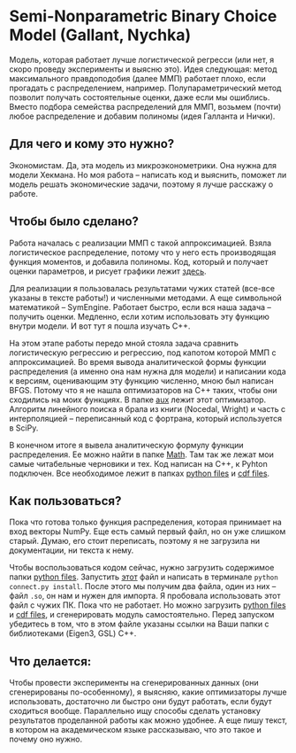 # Semi-Nonparametric Binary Choice Model (Gallant, Nychka)

Модель, которая работает лучше логистической регресси (или нет, я скоро проведу эксперименты и выясню это).
Идея следующая: метод максимального правдоподобия (далее ММП) работает плохо, если прогадать с распределением, например. Полупараметрический метод позволит получать состоятельные оценки, даже если мы ошиблись. Вместо подбора семейства распределений для ММП, возьмем (почти) любое распределение и добавим полиномы (идея Галланта и Нички).

## Для чего и кому это нужно?

Экономистам. Да, эта модель из микроэконометрики. Она нужна для модели Хекмана. Но моя работа – написать код и выяснить, поможет ли модель решать экономические задачи, поэтому я лучше расскажу о работе.

## Чтобы было сделано?

Работа началась с реализации ММП с такой аппроксимацией. Взяла логистическое распределение, потому что у него есть производящая функция моментов, и добавила полиномы. Код, который и получает оценки параметров, и рисует графики лежит <a href='https://github.com/ainmukh/hse-econ-project/blob/master/python_files/density.py'>здесь</a>.

Для реализации я пользовалась результатами чужих статей (все-все указаны в тексте работы!) и численными методами. А еще символьной математикой – SymEngine. Работает быстро, если вся наша задача – получить оценки. Медленно, если хотим использовать эту функцию внутри модели. И вот тут я пошла изучать C++.

На этом этапе работы передо мной стояла задача сравнить логистическую регрессию и регрессию, под капотом которой ММП с аппроксимацией. Во время вывода аналитической формы функции распределения (а именно она нам нужна для модели) и написании кода к версиям, оценивающим эту функцию численно, мною был написан BFGS. Потому что я не нашла оптимизаторов на C++ таких, чтобы они сходились на моих функциях. В папке <a href='https://github.com/ainmukh/hse-econ-project/tree/master/aux'>aux</a> лежит этот оптимизатор. Алгоритм линейного поиска я брала из книги (Nocedal, Wright) и часть с интерполяцией – переписанный код с фортрана, который используется в SciPy.

В конечном итоге я вывела аналитическую формулу функции распределения. Ее можно найти в папке <a href='https://github.com/ainmukh/hse-econ-project/tree/master/Math'>Math</a>. Там так же лежат мои самые читабельные черновики и тех. Код написан на C++, к Pyhton подключен. Все необходимое лежит в папках <a href='https://github.com/ainmukh/hse-econ-project/tree/master/python_files'>python files</a> и <a href='https://github.com/ainmukh/hse-econ-project/tree/master/cdf_files'>cdf files</a>.

## Как пользоваться?

Пока что готова только функция распределения, которая принимает на вход векторы NumPy. Еще есть самый первый файл, но он уже слишком старый. Думаю, его стоит переписать, поэтому я не загрузила ни документации, ни текста к нему.

Чтобы воспользоваться кодом сейчас, нужно загрузить содержимое папки <a href='https://github.com/ainmukh/hse-econ-project/tree/master/python_files'>python files</a>. Запустить <a href='https://github.com/ainmukh/hse-econ-project/blob/master/python_files/connect.py'>этот</a> файл и написать в терминале <code>python connect.py install</code>. После этого мы получим два файла, один из них – файл <code>.so</code>, он нам и нужен для импорта. Я пробовала использовать этот файл с чужих ПК. Пока что не работает. Но можно загрузить <a href='https://github.com/ainmukh/hse-econ-project/tree/master/python_files'>python files</a> и <a href='https://github.com/ainmukh/hse-econ-project/tree/master/cdf_files'>cdf files</a>, и сгенерировать модуль самостоятельно. Перед запуском убедитесь в том, что в этом файле указаны ссылки на Ваши папки с библиотеками (Eigen3, GSL) C++.

## Что делается:

Чтобы провести эксперименты на сгенерированных данных (они сгенерированы по-особенному), я выясняю, какие оптимизаторы лучше использовать, достаточно ли быстро они будут работать, если будут сходиться вообще. Параллельно ищу способы сделать установку результатов проделанной работы как можно удобнее. А еще пишу текст, в котором на академическом языке рассказываю, что это такое и почему оно нужно.
